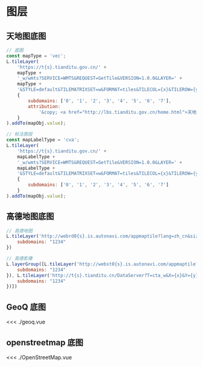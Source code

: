 <script setup>
import GeoQMap from './Geoq.vue';
import OpenStreetMap from './OpenStreetMap.vue';
</script>

# 图层

## 天地图底图

```js
// 底图
const mapType = 'vec';
L.tileLayer(
    'https://t{s}.tianditu.gov.cn/' +
    mapType +
    '_w/wmts?SERVICE=WMTS&REQUEST=GetTile&VERSION=1.0.0&LAYER=' +
    mapType +
    '&STYLE=default&TILEMATRIXSET=w&FORMAT=tiles&TILECOL={x}&TILEROW={y}&TILEMATRIX={z}&tk=b72aa81ac2b3cae941d1eb213499e15e',
    {
        subdomains: ['0', '1', '2', '3', '4', '5', '6', '7'],
        attribution:
            '&copy; <a href="http://lbs.tianditu.gov.cn/home.html">天地图 GS(2022)3124号 - 甲测资字1100471</a>'
    }
).addTo(mapObj.value);

// 标注图层
const mapLabelType = 'cva';
L.tileLayer(
    'https://t{s}.tianditu.gov.cn/' +
    mapLabelType +
    '_w/wmts?SERVICE=WMTS&REQUEST=GetTile&VERSION=1.0.0&LAYER=' +
    mapLabelType +
    '&STYLE=default&TILEMATRIXSET=w&FORMAT=tiles&TILECOL={x}&TILEROW={y}&TILEMATRIX={z}&tk=b72aa81ac2b3cae941d1eb213499e15e',
    {
        subdomains: ['0', '1', '2', '3', '4', '5', '6', '7']
    }
).addTo(mapObj.value);
```

## 高德地图底图

```js
// 高德地图
L.tileLayer('http://webrd0{s}.is.autonavi.com/appmaptile?lang=zh_cn&size=1&scale=1&style=8&x={x}&y={y}&z={z}', {
    subdomains: "1234"
})

// 高德影像
L.layerGroup([L.tileLayer('http://webst0{s}.is.autonavi.com/appmaptile?style=6&x={x}&y={y}&z={z}', {
    subdomains: "1234"
}), L.tileLayer('http://t{s}.tianditu.cn/DataServer?T=cta_w&X={x}&Y={y}&L={z}', {
    subdomains: "1234"
})])
```

## GeoQ 底图

<geo-q-map></geo-q-map>

<<< ./geoq.vue

## openstreetmap 底图

<open-street-map></open-street-map>

<<< ./OpenStreetMap.vue
